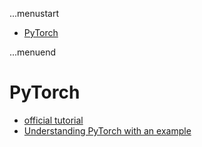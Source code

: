 ...menustart

- [PyTorch](#95b88f180e9eb5678e0f9ebac2cbe643)

...menuend


<h2 id="95b88f180e9eb5678e0f9ebac2cbe643"></h2>


# PyTorch

- [official tutorial](https://pytorch.org/tutorials/)
- [Understanding PyTorch with an example](pytorch_example.md)




